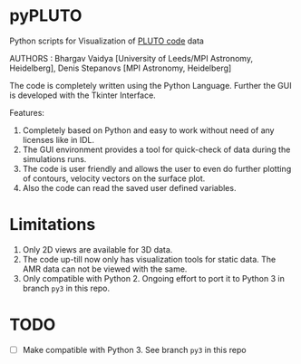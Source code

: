 pyPLUTO 
=========

Python scripts for Visualization of [PLUTO code](https://github.com/black-hole-group/pluto) data

AUTHORS : Bhargav Vaidya [University of Leeds/MPI Astronomy, Heidelberg], Denis Stepanovs [MPI Astronomy, Heidelberg] 

The code is completely written using the Python Language. 
Further the GUI is developed with the Tkinter Interface.

Features: 

1. Completely based on Python and easy to work without need of any licenses
like in IDL. 
2. The GUI environment provides a tool for quick-check of data during the
simulations runs. 
3. The code is user friendly and allows the user to even do further plotting
of contours, velocity vectors
on the surface plot.
4. Also the code can read the saved user defined variables. 

# Limitations

1. Only 2D views are available for 3D data. 
2. The code up-till now only has visualization tools for static data. The AMR data can not be viewed with the same. 
3. Only compatible with Python 2. Ongoing effort to port it to Python 3 in branch `py3` in this repo.

# TODO

- [ ] Make compatible with Python 3. See branch `py3` in this repo